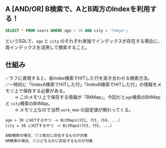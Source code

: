 ## A [AND/OR] B検索で、AとB両方のIndexを利用する！
```sql
SELECT * FROM users WHERE age > 30 AND city = 'Tokyo';
```
というSQLで、`age` と `city` のそれぞれ単独でインデックスが存在する場合に、両インデックスを活用して検索すること。

## 仕組み
✅ラフに表現すると、各Index検索でHITした行を突き合わせる検索方法。<br>
✅一時的に「IndexA検索でHITした行」「IndexB検索でHITした行」の情報をメモリ上で保存する必要がある。<br>
　　→ このメモリ上で保存する情報が「BitMap」。今回だと`age`検索のBitMap と `city`検索のBitMap。<br>
　　→ メモリ上なので当然 `work_mem` の設定値が関わってくる。

```
age > 30 にHITするやつ -> BitMap①(行1, 行3, 行4, ...）
city = 30 にHITするやつ -> BitMap②(行3, 行5, ...）

AND検索の場合、①②両方に存在するものが対象
OR検索の場合、①②どちらかに存在するものが対象
```
